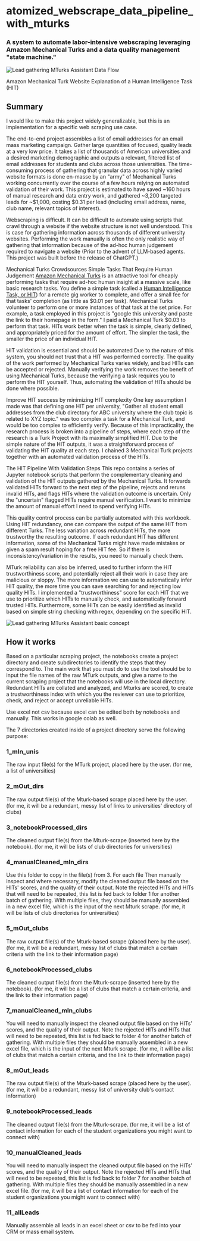 # atomized_webscrape_data_pipeline_with_mturks
### A system to automate labor-intensive webscraping leveraging Amazon Mechanical Turks and a data quality management "state machine." 


![Lead gathering MTurks Assistant Data Flow](https://user-images.githubusercontent.com/31664870/133171898-261ab115-5002-44f8-a4bb-017f26fc29e9.jpg)

Amazon Mechanical Turk Website 
Explanation of a Human Intelligence Task (HIT) 

## Summary
I would like to make this project widely generalizable, but this is an implementation for a specific web scraping use case.

The end-to-end project assembles a list of email addresses for an email mass marketing campaign. Gather large quantities of focused, quality leads at a very low price.
It takes a list of thousands of American universities and a desired marketing demographic and outputs a relevant, filtered list of email addresses for students and clubs across those universities. 
The time-consuming process of gathering that granular data across highly varied website formats is done en-masse by an "army" of Mechanical Turks working concurrently over the course of a few hours relying on automated validation of their work.
This project is estimated to have saved ~160 hours of manual research and data entry work, and gathered ~3,200 targeted leads for ~$1,000, costing $0.31 per lead (including email address, name, club name, relevant topics of interest).

Webscraping is difficult. It can be difficult to automate using scripts that crawl through a website if the website structure is not well understood. This is case for gathering information across thousands of different university websites. Performing the work manually is often the only realistic way of gathering that information because of the ad-hoc human judgement required to navigate a website (Prior to the advent of LLM-based agents. This project was built before the release of ChatGPT.)

Mechanical Turks Crowdsources Simple Tasks That Require Human Judgement
[Amazon Mechanical Turks](https://www.mturk.com/) is an attractive tool for cheaply performing tasks that require ad-hoc human insight at a massive scale, like basic research tasks. 
You define a simple task (called a [Human Intelligence Task, or HIT](https://blog.mturk.com/tutorial-understanding-hits-and-assignments-d2be35102fbd)) for a remote gig worker to complete, and offer a small fee for that tasks' completion (as little as $0.01 per task). Mechanical Turks volunteer to perform one or more instances of that task at the set price.
For example, a task employed in this project is "google this university and paste the link to their homepage in the form." I paid a Mechanical Turk $0.03 to perform that task.
HITs work better when the task is simple, clearly defined, and appropriately priced for the amount of effort.
The simpler the task, the smaller the price of an individual HIT.

HIT validation is essential and should be automated
Due to the nature of this system, you should not trust that a HIT was performed correctly. 
The quality of the work performed by Mechanical Turks varies widely, and bad HITs can be accepted or rejected.
Manually verifying the work removes the benefit of using Mechanical Turks, because the verifying a task requires you to perform the HIT yourself.
Thus, automating the validation of HITs should be done where possible.

Improve HIT success by minimizing HIT complexity
One key assumption I made was that defining one HIT per university, "Gather all student email addresses from the club directory for ABC university where the club topic is related to XYZ topic." was too complex a task for a Mechanical Turk, and would be too complex to efficiently verify. 
Because of this impracticality, the research process is broken into a pipeline of steps, where each step of the research is a Turk Project with its maximally simplified HIT.
Due to the simple nature of the HIT outputs, it was a straightforward process of validating the HIT quality at each step. 
I chained 3 Mechanical Turk projects together with an automated validation process of the HITs.

The HIT Pipeline With Validation Steps
This repo contains a series of Jupyter notebook scripts that perform the complementary cleaning and validation of the HIT outputs gathered by the Mechanical Turks. It forwards validated HITs forward to the next step of the pipeline, rejects and reruns invalid HITs, and flags HITs where the validation outcome is uncertain. Only the "uncertain" flagged HITs require manual verification. I want to minimize the amount of manual effort I need to spend verifying HITs.

This quality control process can be partially automated with this workbook.
Using HIT redundancy, one can compare the output of the same HIT from different Turks.
The less variation across redundant HITs, the more trustworthy the resulting outcome. If each redundant HIT has different information, some of the Mechanical Turks might have made mistakes or given a spam result hoping for a free HIT fee.
So if there is inconsistency/variation in the results, you need to manually check them. 

MTurk reliability can also be inferred, used to further inform the HIT trustworthiness score, and potentially reject all their work in case they are malicious or sloppy.
The more information we can use to automatically infer HIT quality, the more time you can save searching for and rejecting low quality HITs.
I implemented a "trustworthiness" score for each HIT that we use to prioritize which HITs to manually check, and automatically forward trusted HITs.
Furthermore, some HITs can be easily identified as invalid based on simple string checking with regex, depending on the specific HIT.

![Lead gathering MTurks Assistant basic concept](https://user-images.githubusercontent.com/31664870/132401504-9fe6bc29-4832-4edd-b8e5-4c3e5d99bb9e.jpg)

## How it works
Based on a particular scraping project, the notebooks create a project directory and create subdirectories to identify the steps that they correspond to. The main work that you must do to use the tool should be to input the file names of the raw MTurk outputs, and give a name to the current scraping project that the notebooks will use in the local directory. Redundant HITs are collated and analyzed, and Mturks are scored, to create a trustworthiness index with which you the reviewer can use to prioritize, check, and reject or accept unreliable HITs.

Use excel not csv because excel can be edited both by notebooks and manually. This works in google colab as well. 

The 7 directories created inside of a project directory serve the following purpose:

### 1_mIn_unis
The raw input file(s) for the MTurk project, placed here by the user. 
(for me, a list of universities)

### 2_mOut_dirs
The raw output file(s) of the Mturk-based scrape placed here by the user.
(for me, it will be a redundant, messy list of links to universities' directory of clubs)

### 3_notebookProcessed_dirs
The cleaned output file(s) from the Mturk-scrape (inserted here by the notebook).
(for me, it will be lists of club directories for universities)

### 4_manualCleaned_mIn_dirs
Use this folder to copy in the file(s) from 3. For each file Then manually inspect and where necessary, modify the cleaned output file based on the HITs' scores, and the quality of their output.
Note the rejected HITs and HITs that will need to be repeated, this list is fed back to folder 1 for another batch of gathering.
With multiple files, they should be manually assembled in a new excel file, which is the input of the next Mturk scrape.
(for me, it will be lists of club directories for universities)

### 5_mOut_clubs
The raw output file(s) of the Mturk-based scrape (placed here by the user).
(for me, it will be a redundant, messy list of clubs that match a certain criteria with the link to their information page)

### 6_notebookProcessed_clubs
The cleaned output file(s) from the Mturk-scrape (inserted here by the notebook). 
(for me, it will be a list of clubs that match a certain criteria, and the link to their information page)

### 7_manualCleaned_mIn_clubs
You will need to manually inspect the cleaned output file based on the HITs' scores, and the quality of their output.
Note the rejected HITs and HITs that will need to be repeated, this list is fed back to folder 4 for another batch of gathering.
With multiple files they should be manually assembled in a new excel file, which is the input of the next Mturk scrape.
(for me, it will be a list of clubs that match a certain criteria, and the link to their information page)

### 8_mOut_leads
The raw output file(s) of the Mturk-based scrape (placed here by the user).
(for me, it will be a redundant, messy list of university club's contact information)

### 9_notebookProcessed_leads
The cleaned output file(s) from the Mturk-scrape. 
(for me, it will be a list of contact information for each of the student organizations you might want to connect with)

### 10_manualCleaned_leads
You will need to manually inspect the cleaned output file based on the HITs' scores, and the quality of their output.
Note the rejected HITs and HITs that will need to be repeated, this list is fed back to folder 7 for another batch of gathering.
With multiple files they should be manually assembled in a new excel file.
(for me, it will be a list of contact information for each of the student organizations you might want to connect with)

### 11_allLeads
Manually assemble all leads in an excel sheet or csv to be fed into your CRM or mass email system.


